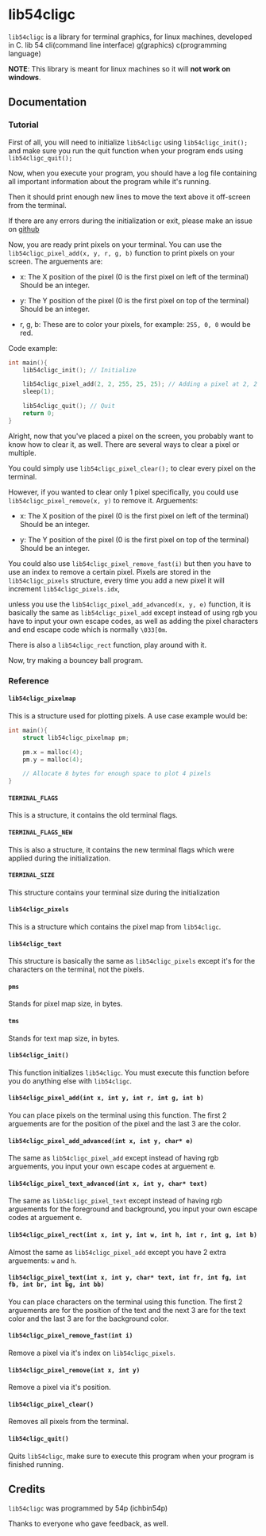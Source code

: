 # lib54cligc

`lib54cligc` is a library for terminal graphics, for linux machines, developed in C. lib 54 cli(command line interface) g(graphics) c(programming language)

**NOTE**: This library is meant for linux machines so it will **not work on windows**.

## Documentation

### Tutorial

First of all, you will need to initialize `lib54cligc` using `lib54cligc_init();` and make sure you run the quit function when your program ends using `lib54cligc_quit();`

Now, when you execute your program, you should have a log file containing all important information about the program while it's running.

Then it should print enough new lines to move the text above it off-screen from the terminal.

If there are any errors during the initialization or exit, please make an issue on [github](https://github.com/ichbin54p/lib54cligc)

Now, you are ready print pixels on your terminal. You can use the `lib54cligc_pixel_add(x, y, r, g, b)` function to print pixels on your screen. The arguements are:

- x: The X position of the pixel (0 is the first pixel on left of the terminal) Should be an integer.

- y: The Y position of the pixel (0 is the first pixel on top of the terminal) Should be an integer.

- r, g, b: These are to color your pixels, for example: `255, 0, 0` would be red.

Code example:

```c
int main(){    
    lib54cligc_init(); // Initialize

    lib54cligc_pixel_add(2, 2, 255, 25, 25); // Adding a pixel at 2, 2 with a red color.
    sleep(1);

    lib54cligc_quit(); // Quit
    return 0;
}
```

Alright, now that you've placed a pixel on the screen, you probably want to know how to clear it, as well. There are several ways to clear a pixel or multiple.

You could simply use `lib54cligc_pixel_clear();` to clear every pixel on the terminal.

However, if you wanted to clear only 1 pixel specifically, you could use `lib54cligc_pixel_remove(x, y)` to remove it. Arguements:

- x: The X position of the pixel (0 is the first pixel on left of the terminal) Should be an integer.

- y: The Y position of the pixel (0 is the first pixel on top of the terminal) Should be an integer.

You could also use `lib54cligc_pixel_remove_fast(i)` but then you have to use an index to remove a certain pixel. Pixels are stored in the `lib54cligc_pixels` structure, every time you add a new pixel it will increment `lib54cligc_pixels.idx`,

unless you use the `lib54cligc_pixel_add_advanced(x, y, e)` function, it is basically the same as `lib54cligc_pixel_add` except instead of using rgb you have to input your own escape codes, as well as adding the pixel characters and end escape code which is normally `\033[0m`.

There is also a `lib54cligc_rect` function, play around with it.

Now, try making a bouncey ball program.

### Reference

#### `lib54cligc_pixelmap`

This is a structure used for plotting pixels. A use case example would be:

```c
int main(){
    struct lib54cligc_pixelmap pm;

    pm.x = malloc(4);
    pm.y = malloc(4);

    // Allocate 8 bytes for enough space to plot 4 pixels
}
```

#### `TERMINAL_FLAGS`

This is a structure, it contains the old terminal flags.

#### `TERMINAL_FLAGS_NEW`

This is also a structure, it contains the new terminal flags which were applied during the initialization.

#### `TERMINAL_SIZE`

This structure contains your terminal size during the initialization

#### `lib54cligc_pixels`

This is a structure which contains the pixel map from `lib54cligc`.

#### `lib54cligc_text`

This structure is basically the same as `lib54cligc_pixels` except it's for the characters on the terminal, not the pixels.

#### `pms`

Stands for pixel map size, in bytes.

#### `tms`

Stands for text map size, in bytes.

#### `lib54cligc_init()`

This function initializes `lib54cligc`. You must execute this function before you do anything else with `lib54cligc`.

#### `lib54cligc_pixel_add(int x, int y, int r, int g, int b)`

You can place pixels on the terminal using this function. The first 2 arguements are for the position of the pixel and the last 3 are the color.

#### `lib54cligc_pixel_add_advanced(int x, int y, char* e)`

The same as `lib54cligc_pixel_add` except instead of having rgb arguements, you input your own escape codes at arguement e.

#### `lib54cligc_pixel_text_advanced(int x, int y, char* text)`

The same as `lib54cligc_pixel_text` except instead of having rgb arguements for the foreground and background, you input your own escape codes at arguement e. 

#### `lib54cligc_pixel_rect(int x, int y, int w, int h, int r, int g, int b)`

Almost the same as `lib54cligc_pixel_add` except you have 2 extra arguements: `w` and `h`.

#### `lib54cligc_pixel_text(int x, int y, char* text, int fr, int fg, int fb, int br, int bg, int bb)`

You can place characters on the terminal using this function. The first 2 arguements are for the position of the text and the next 3 are for the text color and the last 3 are for the background color.

#### `lib54cligc_pixel_remove_fast(int i)`

Remove a pixel via it's index on `lib54cligc_pixels`.

#### `lib54cligc_pixel_remove(int x, int y)`

Remove a pixel via it's position.

#### `lib54cligc_pixel_clear()`

Removes all pixels from the terminal.

#### `lib54cligc_quit()`

Quits `lib54cligc`, make sure to execute this program when your program is finished running.

## Credits

`lib54cligc` was programmed by 54p (ichbin54p)

Thanks to everyone who gave feedback, as well.